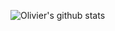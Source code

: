 <!--
<h3>My stack: </h3>
<h6>📒&emsp;<a href="https://github.com/xcaq?tab=repositories&q=&type=&language=python">Python</a></h6>
<h6>📘&emsp;<a href="https://github.com/xcaq?tab=repositories&q=&type=&language=django">Django</a></h6>
<h6>📗&emsp;<a href="https://github.com/xcaq?tab=repositories&q=&type=&language=c%23">C#</a></h6>
-->

![Olivier's github stats](https://github-readme-stats.vercel.app/api?username=zorky&show_icons=true&theme=gotham)
